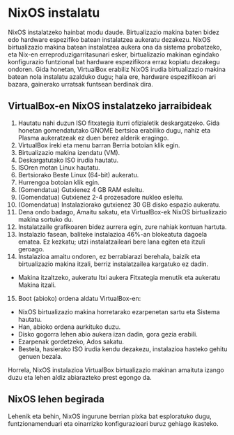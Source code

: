 # NixOS instalatu

NixOS instalatzeko hainbat modu daude. Birtualizazio makina baten bidez edo hardware espezifiko batean instalatzea aukeratu dezakezu. NixOS birtualizazio makina batean instalatzea aukera ona da sistema probatzeko, eta Nix-en erreproduzigarritasunari esker, birtualizazio makinan egindako konfigurazio funtzional bat hardware espezifikora erraz kopiatu dezakegu ondoren. Gida honetan, VirtualBox erabiliz NixOS irudia birtualizazio makina batean nola instalatu azalduko dugu; hala ere, hardware espezifikoan ari bazara, gainerako urratsak funtsean berdinak dira.
## VirtualBox-en NixOS instalatzeko jarraibideak

1. Hautatu nahi duzun ISO fitxategia iturri ofizialetik deskargatzeko. Gida honetan gomendatutako GNOME bertsioa erabiliko dugu, nahiz eta Plasma aukeratzeak ez duen berez alderik eragingo.
2. VirtualBox ireki eta menu barran Berria botoian klik egin.
3. Birtualizazio makina izendatu (VM).
4. Deskargatutako ISO irudia hautatu.
5. ISOren motan Linux hautatu.
6. Bertsiorako Beste Linux (64-bit) aukeratu.
7. Hurrengoa botoian klik egin.
8. (Gomendatua) Gutxienez 4 GB RAM esleitu.
9. (Gomendatua) Gutxienez 2-4 prozesadore nukleo esleitu.
10. (Gomendatua) Instalaziorako gutxienez 30 GB disko espazio aukeratu.
11. Dena ondo badago, Amaitu sakatu, eta VirtualBox-ek NixOS birtualizazio makina sortuko du.
12. Instalatzaile grafikoaren bidez aurrera egin, zure nahiak kontuan hartuta.
13. Instalazio fasean, baliteke instalazioa 46%-an blokeatuta dagoela ematea. Ez kezkatu; utzi instalatzaileari bere lana egiten eta itzuli geroago.
14. Instalazioa amaitu ondoren, ez berrabiarazi berehala, baizik eta birtualizazio makina itzali, berriz instalatzailea kargatuko ez dadin.
   - Makina itzaltzeko, aukeratu Itxi aukera Fitxategia menutik eta aukeratu Makina itzali.
15. Boot (abioko) ordena aldatu VirtualBox-en:
   - NixOS birtualizazio makina horretarako ezarpenetan sartu eta Sistema hautatu.
   - Han, abioko ordena aurkituko duzu.
   - Disko gogorra lehen abio aukera izan dadin, gora gezia erabili.
   - Ezarpenak gordetzeko, Ados sakatu.
   - Bestela, hasierako ISO irudia kendu dezakezu, instalazioa hasteko gehitu genuen bezala.

Horrela, NixOS instalazioa VirtualBox birtualizazio makinan amaituta izango duzu eta lehen aldiz abiarazteko prest egongo da.

## NixOS lehen begirada

Lehenik eta behin, NixOS ingurune berrian pixka bat esploratuko dugu, funtzionamenduari eta oinarrizko konfigurazioari buruz gehiago ikasteko.

